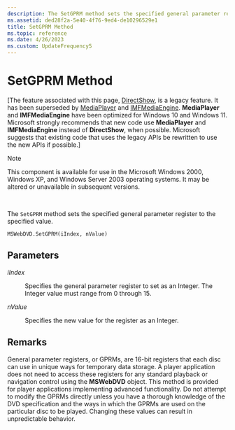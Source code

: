 ```yaml
---
description: The SetGPRM method sets the specified general parameter register to the specified value.
ms.assetid: ded28f2a-5e40-4f76-9ed4-de10296529e1
title: SetGPRM Method
ms.topic: reference
ms.date: 4/26/2023
ms.custom: UpdateFrequency5
---
```


# SetGPRM Method

\[The feature associated with this page, [DirectShow](/windows/win32/directshow/directshow), is a legacy feature. It has been superseded by [MediaPlayer](/uwp/api/Windows.Media.Playback.MediaPlayer) and [IMFMediaEngine](/windows/win32/api/mfmediaengine/nn-mfmediaengine-imfmediaengine). **MediaPlayer** and **IMFMediaEngine** have been optimized for Windows 10 and Windows 11. Microsoft strongly recommends that new code use **MediaPlayer** and **IMFMediaEngine** instead of **DirectShow**, when possible. Microsoft suggests that existing code that uses the legacy APIs be rewritten to use the new APIs if possible.\]

> [!Note]  
> This component is available for use in the Microsoft Windows 2000, Windows XP, and Windows Server 2003 operating systems. It may be altered or unavailable in subsequent versions.

 

The `SetGPRM` method sets the specified general parameter register to the specified value.

``` syntax
MSWebDVD.SetGPRM(iIndex, nValue)
```

## Parameters

<dl> <dt>

<span id="iIndex"></span><span id="iindex"></span><span id="IINDEX"></span>*iIndex*
</dt> <dd>

Specifies the general parameter register to set as an Integer. The Integer value must range from 0 through 15.

</dd> <dt>

<span id="nValue"></span><span id="nvalue"></span><span id="NVALUE"></span>*nValue*
</dt> <dd>

Specifies the new value for the register as an Integer.

</dd> </dl>

## Remarks

General parameter registers, or GPRMs, are 16-bit registers that each disc can use in unique ways for temporary data storage. A player application does not need to access these registers for any standard playback or navigation control using the **MSWebDVD** object. This method is provided for player applications implementing advanced functionality. Do not attempt to modify the GPRMs directly unless you have a thorough knowledge of the DVD specification and the ways in which the GPRMs are used on the particular disc to be played. Changing these values can result in unpredictable behavior.

 

 



